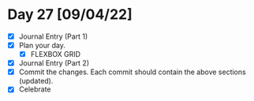 # Day 27 [09/04/22]

- [x] Journal Entry (Part 1)
- [x] Plan your day.
  - [x] FLEXBOX GRID
- [x] Journal Entry (Part 2)
- [x] Commit the changes. Each commit should contain the above sections (updated).
- [x] Celebrate
<!-- [x] to tick -->
